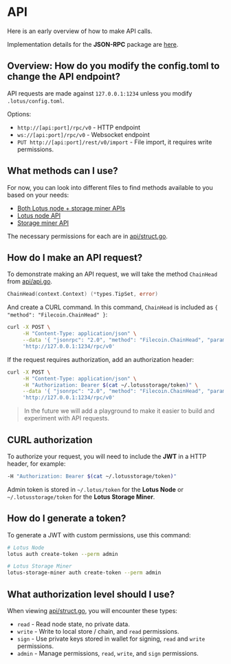# API

Here is an early overview of how to make API calls.

Implementation details for the **JSON-RPC** package are
[here](https://github.com/filecoin-project/lotus/tree/master/lib/jsonrpc).

## Overview: How do you modify the config.toml to change the API endpoint?

API requests are made against `127.0.0.1:1234` unless you modify
`.lotus/config.toml`.

Options:

- `http://[api:port]/rpc/v0` - HTTP endpoint
- `ws://[api:port]/rpc/v0` - Websocket endpoint
- `PUT http://[api:port]/rest/v0/import` - File import, it requires write
  permissions.

## What methods can I use?

For now, you can look into different files to find methods available to you
based on your needs:

- [Both Lotus node + storage miner APIs](https://github.com/filecoin-project/lotus/blob/master/api/api_common.go)
- [Lotus node API](https://github.com/filecoin-project/lotus/blob/master/api/api_full.go)
- [Storage miner API](https://github.com/filecoin-project/lotus/blob/master/api/api_storage.go)

The necessary permissions for each are in
[api/struct.go](https://github.com/filecoin-project/lotus/blob/master/api/struct.go).

## How do I make an API request?

To demonstrate making an API request, we will take the method `ChainHead` from
[api/api.go](https://github.com/filecoin-project/lotus/blob/master/api/api_full.go).

```go
ChainHead(context.Context) (*types.TipSet, error)
```

And create a CURL command. In this command, `ChainHead` is included as
`{ "method": "Filecoin.ChainHead" }`:

```sh
curl -X POST \
     -H "Content-Type: application/json" \
     --data '{ "jsonrpc": "2.0", "method": "Filecoin.ChainHead", "params": [], "id": 3 }' \
     'http://127.0.0.1:1234/rpc/v0'
```

If the request requires authorization, add an authorization header:

```sh
curl -X POST \
     -H "Content-Type: application/json" \
     -H "Authorization: Bearer $(cat ~/.lotusstorage/token)" \
     --data '{ "jsonrpc": "2.0", "method": "Filecoin.ChainHead", "params": [], "id": 3 }' \
     'http://127.0.0.1:1234/rpc/v0'
```

> In the future we will add a playground to make it easier to build and
> experiment with API requests.

## CURL authorization

To authorize your request, you will need to include the **JWT** in a HTTP
header, for example:

```sh
-H "Authorization: Bearer $(cat ~/.lotusstorage/token)"
```

Admin token is stored in `~/.lotus/token` for the **Lotus Node** or
`~/.lotusstorage/token` for the **Lotus Storage Miner**.

## How do I generate a token?

To generate a JWT with custom permissions, use this command:

```sh
# Lotus Node
lotus auth create-token --perm admin

# Lotus Storage Miner
lotus-storage-miner auth create-token --perm admin
```

## What authorization level should I use?

When viewing
[api/struct.go](https://github.com/filecoin-project/lotus/blob/master/api/struct.go),
you will encounter these types:

- `read` - Read node state, no private data.
- `write` - Write to local store / chain, and `read` permissions.
- `sign` - Use private keys stored in wallet for signing, `read` and `write`
  permissions.
- `admin` - Manage permissions, `read`, `write`, and `sign` permissions.
